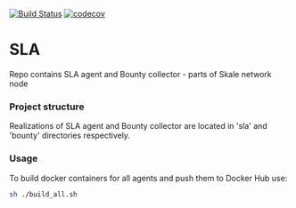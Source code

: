 [![Build Status](https://travis-ci.com/skalenetwork/SLA.svg?token=5WWNQpSwuzBij2zT49wg&branch=develop)](https://travis-ci.com/skalenetwork/SLA)
[![codecov](https://codecov.io/gh/skalenetwork/SLA/branch/master/graph/badge.svg?token=aPCwLvSCAi)](https://codecov.io/gh/skalenetwork/SLA)

# SLA
Repo contains SLA agent and Bounty collector - parts of Skale network node

### Project structure
Realizations of SLA agent and Bounty collector are located in 'sla' and 'bounty' directories respectively.  

### Usage
To build docker containers for all agents and push them to Docker Hub use:
```bash
sh ./build_all.sh
```